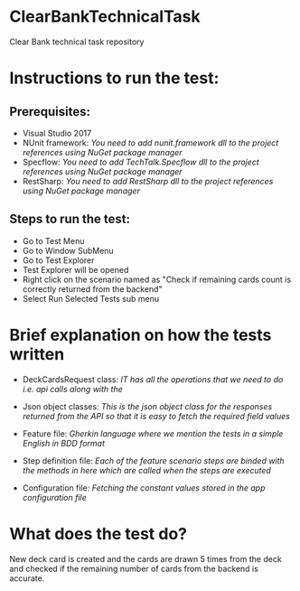 # ClearBankTechnicalTask
Clear Bank technical task repository


# Instructions to run the test:

## Prerequisites:

* Visual Studio 2017 
* NUnit framework: 
	_You need to add nunit.framework dll to the project references using NuGet package manager_
* Specflow:
  _You need to add TechTalk.Specflow dll to the project references using NuGet package manager_
* RestSharp:
  _You need to add RestSharp dll to the project references using NuGet package manager_
  
## Steps to run the test:

* Go to Test Menu
* Go to Window SubMenu
* Go to Test Explorer
* Test Explorer will be opened
* Right click on the scenario named as "Check if remaining cards count is correctly returned from the backend" 
* Select Run Selected Tests sub menu

# Brief explanation on how the tests written

* DeckCardsRequest class:
_IT has all the operations that we need to do i.e. api calls along with the_

* Json object classes:
_This is the json object class for the responses returned from the API so that it is easy to fetch the required field values_

* Feature file:
_Gherkin language where we mention the tests in a simple English in BDD format_

* Step definition file:
_Each of the feature scenario steps are binded with the methods in here which are called when the steps are executed_

* Configuration file:
_Fetching the constant values stored in the app configuration file_

# What does the test do?

New deck card is created and the cards are drawn 5 times from the deck and checked if the remaining number of cards from the backend is accurate. 


